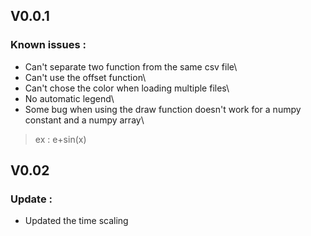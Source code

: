 ## V0.0.1
### Known issues :
* Can't separate two function from the same csv file\
* Can't use the offset function\
* Can't chose the color when loading multiple files\
* No automatic legend\
* Some bug when using the draw function doesn't work for a numpy constant and a numpy array\
> ex : e+sin(x)
## V0.02
### Update :
* Updated the time scaling
